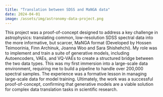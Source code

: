 ```yaml
---
title: "Translation between SDSS and MaNGA data"
date: 2024-04-01
image: /assets/img/astronomy-data-project.png
---
```


This project was a proof-of-concept designed to address a key challenge in astrophysics: translating common, low-resolution SDSS spectral data into the more informative, but scarcer, MaNGA format (Developed by Hossen Teimoorinia, Finn Archinuk, Joanna Woo and Sara Shishehchi). My role was to implement and train a suite of generative models, including Autoencoders, VAEs, and VQ-VAEs to create a structured bridge between the two data types. This was my first immersion into a large-scale data environment, requiring me to build a pipeline to handle over 200,000 spectral samples. The experience was a formative lesson in managing large-scale data for model training. Ultimately, the work was a successful proof-of-concept, confirming that generative models are a viable solution for complex data translation tasks in scientific research. 